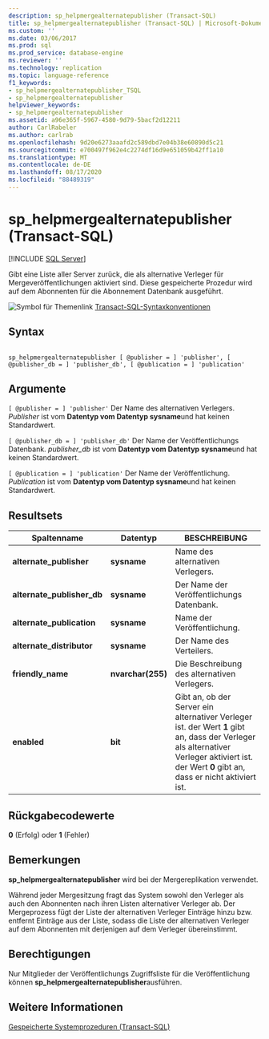 ```yaml
---
description: sp_helpmergealternatepublisher (Transact-SQL)
title: sp_helpmergealternatepublisher (Transact-SQL) | Microsoft-Dokumentation
ms.custom: ''
ms.date: 03/06/2017
ms.prod: sql
ms.prod_service: database-engine
ms.reviewer: ''
ms.technology: replication
ms.topic: language-reference
f1_keywords:
- sp_helpmergealternatepublisher_TSQL
- sp_helpmergealternatepublisher
helpviewer_keywords:
- sp_helpmergealternatepublisher
ms.assetid: a96e365f-5967-4580-9d79-5bacf2d12211
author: CarlRabeler
ms.author: carlrab
ms.openlocfilehash: 9d20e6273aaafd2c589dbd7e04b38e60890d5c21
ms.sourcegitcommit: e700497f962e4c2274df16d9e651059b42ff1a10
ms.translationtype: MT
ms.contentlocale: de-DE
ms.lasthandoff: 08/17/2020
ms.locfileid: "88489319"
---
```

# <a name="sp_helpmergealternatepublisher-transact-sql"></a>sp_helpmergealternatepublisher (Transact-SQL)
[!INCLUDE [SQL Server](../../includes/applies-to-version/sqlserver.md)]

  Gibt eine Liste aller Server zurück, die als alternative Verleger für Mergeveröffentlichungen aktiviert sind. Diese gespeicherte Prozedur wird auf dem Abonnenten für die Abonnement Datenbank ausgeführt.  
  
 ![Symbol für Themenlink](../../database-engine/configure-windows/media/topic-link.gif "Symbol für Themenlink") [Transact-SQL-Syntaxkonventionen](../../t-sql/language-elements/transact-sql-syntax-conventions-transact-sql.md)  
  
## <a name="syntax"></a>Syntax  
  
```  
  
sp_helpmergealternatepublisher [ @publisher = ] 'publisher', [ @publisher_db = ] 'publisher_db', [ @publication = ] 'publication'  
```  
  
## <a name="arguments"></a>Argumente  
`[ @publisher = ] 'publisher'` Der Name des alternativen Verlegers. *Publisher* ist vom **Datentyp vom Datentyp sysname**und hat keinen Standardwert.  
  
`[ @publisher_db = ] 'publisher_db'` Der Name der Veröffentlichungs Datenbank. *publisher_db* ist vom **Datentyp vom Datentyp sysname**und hat keinen Standardwert.  
  
`[ @publication = ] 'publication'` Der Name der Veröffentlichung. *Publication* ist vom **Datentyp vom Datentyp sysname**und hat keinen Standardwert.  
  
## <a name="result-sets"></a>Resultsets  
  
|Spaltenname|Datentyp|BESCHREIBUNG|  
|-----------------|---------------|-----------------|  
|**alternate_publisher**|**sysname**|Name des alternativen Verlegers.|  
|**alternate_publisher_db**|**sysname**|Der Name der Veröffentlichungs Datenbank.|  
|**alternate_publication**|**sysname**|Name der Veröffentlichung.|  
|**alternate_distributor**|**sysname**|Der Name des Verteilers.|  
|**friendly_name**|**nvarchar(255)**|Die Beschreibung des alternativen Verlegers.|  
|**enabled**|**bit**|Gibt an, ob der Server ein alternativer Verleger ist. der Wert **1** gibt an, dass der Verleger als alternativer Verleger aktiviert ist. der Wert **0** gibt an, dass er nicht aktiviert ist.|  
  
## <a name="return-code-values"></a>Rückgabecodewerte  
 **0** (Erfolg) oder **1** (Fehler)  
  
## <a name="remarks"></a>Bemerkungen  
 **sp_helpmergealternatepublisher** wird bei der Mergereplikation verwendet.  
  
 Während jeder Mergesitzung fragt das System sowohl den Verleger als auch den Abonnenten nach ihren Listen alternativer Verleger ab. Der Mergeprozess fügt der Liste der alternativen Verleger Einträge hinzu bzw. entfernt Einträge aus der Liste, sodass die Liste der alternativen Verleger auf dem Abonnenten mit derjenigen auf dem Verleger übereinstimmt.  
  
## <a name="permissions"></a>Berechtigungen  
 Nur Mitglieder der Veröffentlichungs Zugriffsliste für die Veröffentlichung können **sp_helpmergealternatepublisher**ausführen.  
  
## <a name="see-also"></a>Weitere Informationen  
 [Gespeicherte Systemprozeduren &#40;Transact-SQL&#41;](../../relational-databases/system-stored-procedures/system-stored-procedures-transact-sql.md)  
  
  

